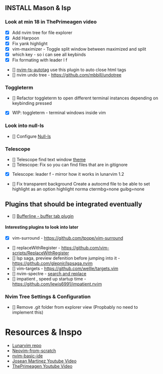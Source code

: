 ## INSTALL Mason & lsp

### Look at min 18 in ThePrimeagen video

- [x] Add nvim tree for file explorer
- [x] Add Harpoon
- [x] Fix yank highlight
- [x] vim-maximizer - Toggle split window between maximized and split
- [x] which key - so i can see all keybinds
- [x] Fix formating with leader l f 
- [] [nvim-ts-autotag](https://github.com/windwp/nvim-ts-autotag) use this plugin to auto close html tags
- [] nvim undo tree - https://github.com/mbbill/undotree

### Toggleterm
- [] Refactor toggleterm to open different terminal instances depending on keybinding pressed
- [x] WIP: toggleterm - terminal windows inside vim

### Look into null-ls
- [] Configure [Null-ls](https://www.youtube.com/watch?v=e3xxkEbhG0o)

### Telescope
- [] Telescope find text window [theme](https://github.com/nvim-telescope/telescope.nvim#themes) 
- [] Telescope: Fix so you can find files that are in gitignore
- [x] Telescope: leader f - mirror how it works in lunarvim 1.2

- [] Fix transparent background 
      Create a autocmd file to be able to set highlight as an option
      highlight norma ctermbg=none guibg=none
## Plugins that should be integrated eventually
- [] [Bufferline - buffer tab plugin](https://github.com/akinsho/bufferline.nvim)

#### Interesting plugins to look into later
- [x] vim-surround - https://github.com/tpope/vim-surround
- [] replaceWithRegister - https://github.com/vim-scripts/ReplaceWithRegister
- [] lsp saga, preview defenition before jumping into it - https://github.com/glepnir/lspsaga.nvim
- [] vim-targets - https://github.com/wellle/targets.vim
- [] nvim-spectre - [search and replace](https://github.com/nvim-pack/nvim-spectre) 
- [] impatient , speed up startup time - https://github.com/lewis6991/impatient.nvim
### Nvim Tree Settings & Configuration
- [] Remove .git folder from explorer view (Propbably no need to implement this)

# Resources & Inspo
* [Lunarvim repo](https://www.lunarvim.org/)
* [Neovim-from-scratch](https://github.com/LunarVim/Neovim-from-scratch)
* [nvim-basic-ide](https://github.com/LunarVim/nvim-basic-ide)
* [Josean Martinez Youtube Video](https://www.youtube.com/watch?v=vdn_pKJUda8&list=LL&index=1)
* [ThePrimeagen Youtube Video](https://www.youtube.com/watch?v=w7i4amO_zaE&list=LL)
